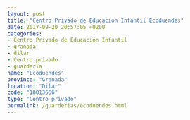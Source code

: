 ```yaml
---
layout: post
title: "Centro Privado de Educación Infantil Ecoduendes"
date: 2017-09-20 20:57:05 +0200
categories:
- Centro Privado de Educación Infantil
- granada
- dilar
- Centro privado
- guarderia
name: "Ecoduendes"
province: "Granada"
location: "Dilar"
code: "18013666"
type: "Centro privado"
permalink: /guarderias/ecoduendes.html
---
```

